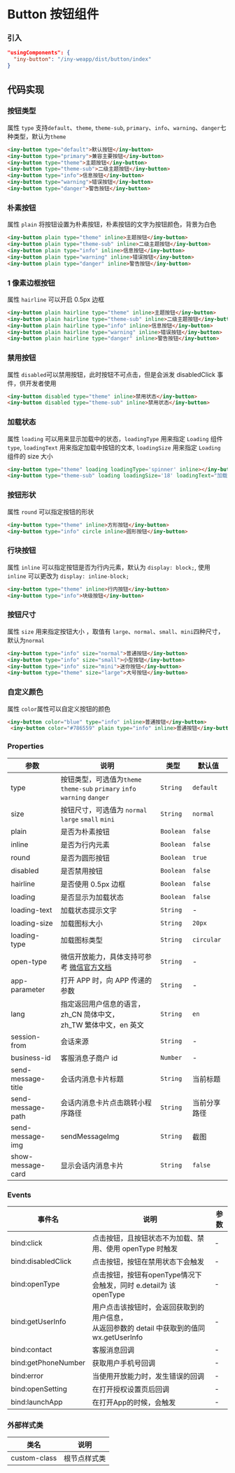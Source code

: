# Button 按钮组件

### 引入

```json
"usingComponents": {
  "iny-button": "/iny-weapp/dist/button/index"
}
```

## 代码实现

### 按钮类型

属性 `type` 支持`default`、`theme`, `theme-sub`, `primary`、`info`、`warning`、`danger`七种类型，默认为`theme`

```html
<iny-button type="default">默认按钮</iny-button>
<iny-button type="primary">兼容主要按钮</iny-button>
<iny-button type="theme">主题按钮</iny-button>
<iny-button type="theme-sub">二级主题按钮</iny-button>
<iny-button type="info">信息按钮</iny-button>
<iny-button type="warning">错误按钮</iny-button>
<iny-button type="danger">警告按钮</iny-button>
```

### 朴素按钮

属性 `plain` 将按钮设置为朴素按钮，朴素按钮的文字为按钮颜色，背景为白色

```html
<iny-button plain type="theme" inline>主题按钮</iny-button>
<iny-button plain type="theme-sub" inline>二级主题按钮</iny-button>
<iny-button plain type="info" inline>信息按钮</iny-button>
<iny-button plain type="warning" inline>错误按钮</iny-button>
<iny-button plain type="danger" inline>警告按钮</iny-button>
```

### 1 像素边框按钮

属性 `hairline` 可以开启 0.5px 边框

```html
<iny-button plain hairline type="theme" inline>主题按钮</iny-button>
<iny-button plain hairline type="theme-sub" inline>二级主题按钮</iny-button>
<iny-button plain hairline type="info" inline>信息按钮</iny-button>
<iny-button plain hairline type="warning" inline>错误按钮</iny-button>
<iny-button plain hairline type="danger" inline>警告按钮</iny-button>
```

### 禁用按钮

属性 `disabled`可以禁用按钮，此时按钮不可点击，但是会派发 disabledClick 事件，供开发者使用

```html
<iny-button disabled type="theme" inline>禁用状态</iny-button>
<iny-button disabled type="theme-sub" inline>禁用状态</iny-button>
```

### 加载状态

属性 `loading` 可以用来显示加载中的状态，`loadingType` 用来指定 `Loading` 组件 `type`, `loadingText` 用来指定加载中按钮的文本, `loadingSize` 用来指定 `Loading` 组件的 size 大小

```html
<iny-button type="theme" loading loadingType='spinner' inline></iny-button>
<iny-button type="theme-sub" loading loadingSize='18' loadingText="加载中" inline></iny-button>
```

### 按钮形状

属性 `round` 可以指定按钮的形状

```html
<iny-button type="theme" inline>方形按钮</iny-button>
<iny-button type="info" circle inline>圆形按钮</iny-button>
```

### 行块按钮

属性 `inline` 可以指定按钮是否为行内元素，默认为 `display: block;`, 使用 `inline` 可以更改为 `display: inline-block;`

```html
<iny-button type="theme" inline>行内按钮</iny-button>
<iny-button type="info">块级按钮</iny-button>
```

### 按钮尺寸

属性 `size` 用来指定按钮大小 ，取值有 `large`、`normal`、`small`、`mini`四种尺寸，默认为`normal`

```html
<iny-button type="info" size="normal">普通按钮</iny-button>
<iny-button type="info" size="small">小型按钮</iny-button>
<iny-button type="info" size="mini">迷你按钮</iny-button>
<iny-button type="theme" size="large">大号按钮</iny-button>
```

### 自定义颜色

属性 `color`属性可以自定义按钮的颜色

```html
<iny-button color="blue" type="info" inline>普通按钮</iny-button>
 <iny-button color="#786559" plain type="info" inline>普通按钮</iny-button>
```

### Properties

| 参数 | 说明 | 类型 | 默认值 |
|-----------|-----------|-----------|-------------|
| type | 按钮类型，可选值为`theme` `theme-sub` `primary` `info` `warning` `danger` | `String` | `default` |
| size | 按钮尺寸，可选值为 `normal` `large` `small` `mini` | `String` | `normal` |
| plain | 是否为朴素按钮 | `Boolean` | `false` |
| inline | 是否为行内元素 | `Boolean` | `false` |
| round | 是否为圆形按钮 | `Boolean` | `true` |
| disabled | 是否禁用按钮 | `Boolean` | `false` |
| hairline | 是否使用 0.5px 边框 | `Boolean` | `false` |
| loading | 是否显示为加载状态 | `Boolean` | `false` |
| loading-text | 加载状态提示文字 | `String` | - |
| loading-size | 加载图标大小 | `String` | `20px` |
| loading-type | 加载图标类型 | `String` | `circular` |
| open-type | 微信开放能力，具体支持可参考 [微信官方文档](https://mp.weixin.qq.com/debug/wxadoc/dev/component/button.html) | `String` | - |
| app-parameter | 打开 APP 时，向 APP 传递的参数 | `String` | - |
| lang | 指定返回用户信息的语言，zh_CN 简体中文，<br>zh_TW 繁体中文，en 英文 | `String` | `en` |
| session-from | 会话来源 | `String` | - |
| business-id | 客服消息子商户 id | `Number` | - |
| send-message-title | 会话内消息卡片标题 | `String` | 当前标题 |
| send-message-path | 会话内消息卡片点击跳转小程序路径 | `String` | 当前分享路径 |
| send-message-img | sendMessageImg | `String` | 截图 |
| show-message-card | 显示会话内消息卡片 | `String` | `false` |

### Events

| 事件名 | 说明 | 参数 |
|-----------|-----------|-----------|
| bind:click | 点击按钮，且按钮状态不为加载、禁用、使用 openType 时触发 | - |
| bind:disabledClick | 点击按钮，按钮在禁用状态下会触发 | - |
| bind:openType | 点击按钮，按钮有openType情况下会触发，同时 e.detail为 该 openType | - |
| bind:getUserInfo | 用户点击该按钮时，会返回获取到的用户信息，<br>从返回参数的 detail 中获取到的值同 wx.getUserInfo | - |
| bind:contact | 客服消息回调 | - |
| bind:getPhoneNumber | 获取用户手机号回调 | - |
| bind:error | 当使用开放能力时，发生错误的回调 | - |
| bind:openSetting | 在打开授权设置页后回调 | - |
| bind:launchApp | 在打开App的时候，会触发 | - |

### 外部样式类

| 类名 | 说明 |
|-----------|-----------|
| custom-class | 根节点样式类 |
